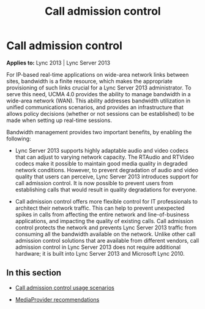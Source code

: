 ﻿---
title: Call admission control
TOCTitle: Call admission control
ms:assetid: 5536dd5c-1e64-4145-8691-94cc2b7be69e
ms:mtpsurl: https://msdn.microsoft.com/library/Dn466095(v=office.15)
ms:contentKeyID: 57103204
ms.date: 07/25/2014
mtps_version: v=office.15
---

# Call admission control


**Applies to:** Lync 2013 | Lync Server 2013

For IP-based real-time applications on wide-area network links between sites, bandwidth is a finite resource, which makes the appropriate provisioning of such links crucial for a Lync Server 2013 administrator. To serve this need, UCMA 4.0 provides the ability to manage bandwidth in a wide-area network (WAN). This ability addresses bandwidth utilization in unified communications scenarios, and provides an infrastructure that allows policy decisions (whether or not sessions can be established) to be made when setting up real-time sessions.

Bandwidth management provides two important benefits, by enabling the following:

  - Lync Server 2013 supports highly adaptable audio and video codecs that can adjust to varying network capacity. The RTAudio and RTVideo codecs make it possible to maintain good media quality in degraded network conditions. However, to prevent degradation of audio and video quality that users can perceive, Lync Server 2013 introduces support for call admission control. It is now possible to prevent users from establishing calls that would result in quality degradations for everyone.

  - Call admission control offers more flexible control for IT professionals to architect their network traffic. This can help to prevent unexpected spikes in calls from affecting the entire network and line-of-business applications, and impacting the quality of existing calls. Call admission control protects the network and prevents Lync Server 2013 traffic from consuming all the bandwidth available on the network. Unlike other call admission control solutions that are available from different vendors, call admission control in Lync Server 2013 does not require additional hardware; it is built into Lync Server 2013 and Microsoft Lync 2010.

## In this section

  - [Call admission control usage scenarios](call-admission-control-usage-scenarios.md)

  - [MediaProvider recommendations](mediaprovider-recommendations.md)

